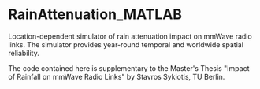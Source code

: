 # RainAttenuation_MATLAB
Location-dependent simulator of rain attenuation impact on mmWave radio links. The simulator provides year-round temporal and worldwide spatial reliability.

The code contained here is supplementary to the Master's Thesis "Impact of Rainfall on mmWave Radio Links" by Stavros Sykiotis, TU Berlin.
